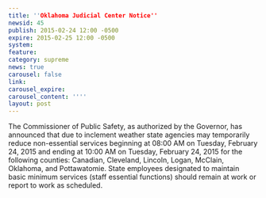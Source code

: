 ```yaml
---
title: ''Oklahoma Judicial Center Notice''
newsid: 45
publish: 2015-02-24 12:00 -0500
expire: 2015-02-25 12:00 -0500
system: 
feature: 
category: supreme
news: true
carousel: false
link: 
carousel_expire: 
carousel_content: ''''
layout: post
---
```

<p>The Commissioner of Public Safety, as authorized by the Governor, has announced that due to inclement weather state agencies may temporarily reduce non-essential services beginning at 08:00 AM on Tuesday, February 24, 2015 and ending at 10:00 AM on Tuesday, February 24, 2015 for the following counties: Canadian, Cleveland, Lincoln, Logan, McClain, Oklahoma, and Pottawatomie. State employees designated to maintain basic minimum services (staff essential functions) should remain at work or report to work as scheduled.</p> 